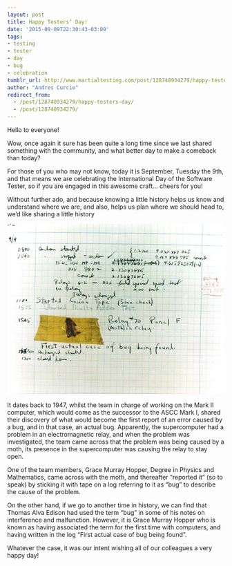 ```yaml
---
layout: post
title: Happy Testers’ Day!
date: '2015-09-09T22:30:43-03:00'
tags:
- testing
- tester
- day
- bug
- celebration
tumblr_url: http://www.martialtesting.com/post/128748934279/happy-testers-day
author: "Andres Curcio"
redirect_from:
  - /post/128748934279/happy-testers-day/
  - /post/128748934279/
---
```

Hello to everyone!

Wow, once again it sure has been quite a long time since we last shared something with the community, and what better day to make a comeback than today?

For those of you who may not know, today it is September, Tuesday the 9th, and that means we are celebrating the International Day of the Software Tester, so if you are engaged in this awesome craft… cheers for you!

Without further ado, and because knowing a little history helps us know and understand where we are, and also, helps us plan where we should head to, we’d like sharing a little history

![Happy Testers Day](/assets/media/happy.jpg)

It dates back to 1947, whilst the team in charge of working on the Mark II computer, which would come as the successor to the ASCC Mark I, shared their discovery of what would become the first report of an error caused by a bug, and in that case, an actual bug. Apparently, the supercomputer had a problem in an electromagnetic relay, and when the problem was investigated, the team came across that the problem was being caused by a moth, its presence in the supercomputer was causing the relay to stay open.

One of the team members, Grace Murray Hopper, Degree in Physics and Mathematics, came across with the moth, and thereafter “reported it” (so to speak) by sticking it with tape on a log referring to it as “bug” to describe the cause of the problem.

On the other hand, if we go to another time in history, we can find that Thomas Alva Edison had used the term “bug” in some of his notes on interference and malfunction. However, it is Grace Murray Hopper who is known as having associated the term for the first time with computers, and having written in the log “First actual case of bug being found”.

Whatever the case, it was our intent wishing all of our colleagues a very happy day!
